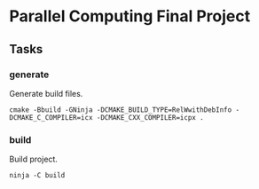 # Parallel Computing Final Project

## Tasks

### generate
Generate build files.
```
cmake -Bbuild -GNinja -DCMAKE_BUILD_TYPE=RelWwithDebInfo -DCMAKE_C_COMPILER=icx -DCMAKE_CXX_COMPILER=icpx .
```

### build
Build project.
```
ninja -C build
```
